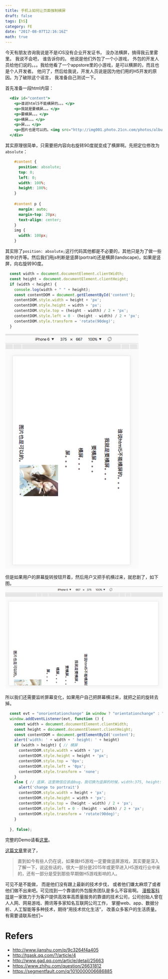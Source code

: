 ```yaml
---
title: 手机上如何让页面强制横屏
draft: false
tags: [h5]
category: FE
date: "2017-08-07T12:16:16Z"
math: true
---
```


今天有朋友咨询我说是不是iOS没有企业开发证书， 没办法横屏，搞得我云里雾里。 我说不会吧， 谁告诉你的。 他说是他们外包了一个小游戏， 外包的开发人员给他们说的。。。我给他看了一个appstore里的小游戏，是可以横屏的，而且也是个人开发者。 他问了，然后给我说，开发人员说是因为他们用的H5开发的原因。为了破除这个谣言， 我准备自己测试一下。

<!-- more -->

首先准备一段html内容：
```jsx
  <div id="content">
    <p>谁说html5不能横屏的。。。</p>
    <p>我就是要横屏。。。</p>
    <p>要横屏。。。</p>
    <p>横屏。。。</p>
    <p>屏。。。</p>
    <p>图片也是可以的。<img src="http://img001.photo.21cn.com/photos/album/20120904/o/6A7A403C29766CBCB38C616BDFD48486.jpg" /></p>
  </div>
```
其实原理很简单，只需要把内容向右旋转90度就变成了横屏啊。先把定位修改为`absolute`：
```css
    #content {
      position: absolute;
      top: 0;
      left: 0;
      width: 100%;
      height: 100%;
    }

    #content p {
      margin: auto;
      margin-top: 20px;
      text-align: center;
    }
    img {
      width: 100px;
    }
```
其实除了`position: absolute;`这行代码其他都是不必要的，其他只是为了做一些居中对齐等。然后我们用js判断是竖屏(portrait)还是横屏(landscape)，如果是竖屏，向右旋转90度。
```js
  const width = document.documentElement.clientWidth;
  const height = document.documentElement.clientHeight;
  if (width < height) {
    console.log(width + " " + height);
    const contentDOM = document.getElementById('content');
    contentDOM.style.width = height + 'px';
    contentDOM.style.height = width + 'px';
    contentDOM.style.top = (height - width) / 2 + 'px';
    contentDOM.style.left = 0 - (height - width) / 2 + 'px';
    contentDOM.style.transform = 'rotate(90deg)';
  }
```
![正确旋转](/blogimgs/landscape-right.png)

但是如果用户的屏幕旋转按钮开着，然后用户又把手机横过来，就悲剧了，如下图。
![错误旋转](/blogimgs/landscape-wrong.png)

所以我们还需要监听屏幕变化，如果用户自己把屏幕横过来，就把之前的旋转去掉。
```js
  const evt = "onorientationchange" in window ? "orientationchange" : "resize";
  window.addEventListener(evt, function () {
    const width = document.documentElement.clientWidth;
    const height = document.documentElement.clientHeight;
    const contentDOM = document.getElementById('content');
    alert('width: ' + width + ' height: ' + height)
    if (width > height) { // 横屏
      contentDOM.style.width = width + 'px';
      contentDOM.style.height = height + 'px';
      contentDOM.style.top = '0px';
      contentDOM.style.left = '0px';
      contentDOM.style.transform = 'none';
    }
    else { // 竖屏，这里微信应该由bug，我切换为竖屏的时候，width:375, height: 323, 导致不能旋转角度。 在safari、chrome上是正确的。
      alert('change to portrait')
      contentDOM.style.width = height + 'px';
      contentDOM.style.height = width + 'px';
      contentDOM.style.top = (height - width) / 2 + 'px';
      contentDOM.style.left = 0 - (height - width) / 2 + 'px';
      contentDOM.style.transform = 'rotate(90deg)';
    }

  }, false);
```

完整的Demo请看[这里](/orientation.html)。

[这篇文章](http://www.gad.qq.com/article/detail/25663)里说了，
> 直到如今有些人仍在说，如果做H5游戏一定要做竖屏游戏，其实要是深入了解一下，说这些话的，很大一部分是2015年或更早进入H5游戏行业中来的，还有一部分是受到那些早期做H5游戏影响的人。

可见不是不能做， 而是他们没有跟上最新的技术步伐， 或者他们嫌太麻烦了或者他们做不出来吧。可见找到一个靠谱的外包服务团队是多么不容易啊。 [漫极客科技](https://www.magicfun.ai)是一家致力于为客户提供高效率高质量服务的靠谱的技术公司，公司创始人曾在人人网、网易游戏、腾讯等多家知名互联网公司工作， 掌握web、app、数据分析、人工智能等多种技术，期待“用技术优化生活”， 改善众多客户的生活质量。有需要请联系他们~

# Refers
* http://www.jianshu.com/p/9c3264f4a405
* http://tgask.qq.com/?/article/4
* http://www.gad.qq.com/article/detail/25663
* https://www.zhihu.com/question/26631812
* https://segmentfault.com/q/1010000006686885